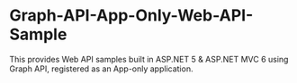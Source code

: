 # Graph-API-App-Only-Web-API-Sample
This provides Web API samples built in ASP.NET 5 &amp; ASP.NET MVC 6 using Graph API, registered as an App-only application.

